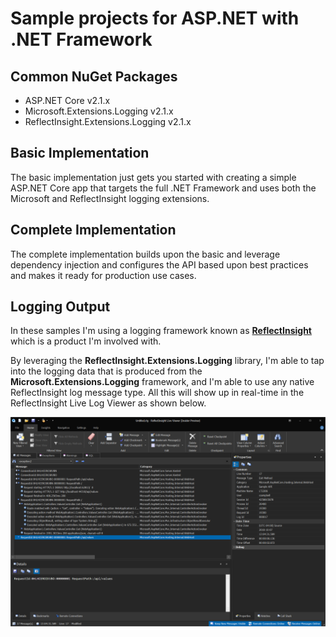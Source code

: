 # Sample projects for ASP.NET with .NET Framework

## Common NuGet Packages
- ASP.NET Core v2.1.x
- Microsoft.Extensions.Logging v2.1.x
- ReflectInsight.Extensions.Logging v2.1.x

## Basic Implementation

The basic implementation just gets you started with creating a simple ASP.NET Core app that targets the full .NET Framework and uses both the Microsoft and ReflectInsight logging extensions.

## Complete Implementation

The complete implementation builds upon the basic and leverage dependency injection and configures the API based upon best practices and makes it ready for production use cases.

## Logging Output

In these samples I'm using a logging framework known as [**ReflectInsight**](http://reflectinsight.com) which is a product I'm involved with. 

By leveraging the **ReflectInsight.Extensions.Logging** library, I'm able to tap into the logging data that is produced from the **Microsoft.Extensions.Logging** framework, and I'm able to use any native ReflectInsight log message type. All this will show up in real-time in the ReflectInsight Live Log Viewer as shown below.

![](https://github.com/calloncampbell/AspNetCore-FullFramework/raw/master/screenshots/ReflectInsight-Viewer.png)